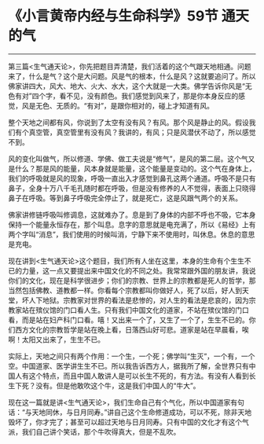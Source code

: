 # 《小言黄帝内经与生命科学》59节 通天的气

------

第三篇<生气通天论>，你先把题目弄清楚，我们活着的这个气跟天地相通。问题来了，什么是气？这个是大问题。风是气的根本，什么是风？这就要追问了。所以佛家讲四大，风大、地大、火大、水大，这个大就是一大类。佛学告诉你风是“无色有对”四个字，看不见，没有颜色。我们感觉到风来了，那是你本身反应的感觉，风是无色、无质的。“有对”，是跟你相对的，碰上才知道有风。

整个天地之间都有风，你说到了太空有没有风？有风。那个风是静止的风。假设我们有个真空管，真空管里有没有风？我讲的，有风；只是风潜伏不动了，所以感觉不到。

风的变化叫做气，所以修道、学佛、做工夫说是“修气”，是风的第二层。这个气又是什么？那是风的能量，风本身就是能量，这个能量是变动的。这个气在身体上，我们的呼吸就是风的现象，呼吸一直出入才感觉到鼻孔这两个通道。呼吸不是只有鼻子，全身十万八千毛孔随时都在呼吸，但是没有修养的人不觉得，表面上只晓得鼻子在呼吸。等到鼻子呼吸完全停止了，就是死亡，这是风跟气两个的关系。

佛家讲修链呼吸叫修调息，这就难办了。息是到了身体的内部不呼也不吸，它本身保持一个能量永恒存在，那个叫息。息字的意思就是电充满了，所以《易经》上有两个字叫“消息”，我们使用的时候叫消，宁静下来不使用时，叫休息。休息的意思是充电。

现在讲到<生气通天论>这个题目，我们所有人坐在这里，本身的生命有个生生不已的力量，这一点又要提出来中国文化的不同之处。我常常跟外国的朋友讲，我说你们的文化，现在是科学很进步；你们的宗教、世界上的宗教都是死人的哲学，那当然包括佛教、道教都一样。你看每个宗教都叫你做好人，死了以后，好人到天堂，坏人下地狱。宗教家对世界的看法是悲惨的，对人生的看法是悲哀的，因为宗教家站在殡仪馆的门口看人生。只有我们中国文化的道家，不站在殡仪馆的门口看，而是站在妇产科门口看。嘻！又出来一个了，又生了一个了，生生不已的。你们西方文化的宗教哲学是站在晚上看，日落西山好可悲。道家是站在早晨看，唉啊！太阳又出来了，生生不已。

实际上，天地之间只有两个作用：一个生，一个死；佛学叫“生灭”，一个有，一个空。中国道家、医学讲生生不已。所以我告诉西方人，据我所了解，全世界只有中国人有这个特点，而且中国人敢讲人是可以长生不死的，有方法。有没有人看到长生下死？没有。但是他敢吹这个牛，这是我们中国人的“牛大”。

现在这一篇就是讲<生气通天论>，我们生命自己有个气化，所以中国道家有句话：“与天地同休，与日月同寿。”讲自己这个生命修道成功，可以不死，除非天地毁坏了，你才完了；甚至可以超过天地与日月同寿。只有中国的文化才有这个气派，我们自己讲个笑话，那个牛吹得真大，但是不乱吹。